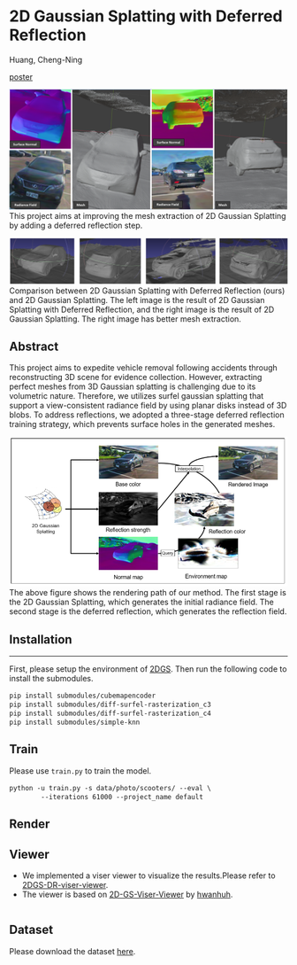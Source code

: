 # 2D Gaussian Splatting with Deferred Reflection
Huang, Cheng-Ning<br>

[poster](./poster.pdf)

![image](./images/teaser.png)
This project aims at improving the mesh extraction of 2D Gaussian Splatting by adding a deferred reflection step.

![image](./images/2DDR_vs_2DGS.png)
Comparison between 2D Gaussian Splatting with Deferred Reflection (ours) and 2D Gaussian Splatting. The left image is the result of 2D Gaussian Splatting with Deferred Reflection, and the right image is the result of 2D Gaussian Splatting. The right image has better mesh extraction.

## Abstract
This project aims to expedite vehicle removal following accidents through reconstructing 3D scene for evidence collection. However, extracting perfect meshes from 3D Gaussian splatting is challenging due to its volumetric nature. Therefore, we utilizes surfel gaussian splatting that support a view-consistent radiance field by using planar disks instead of 3D blobs. To address reflections, we adopted a three-stage deferred reflection training strategy, which prevents surface holes in the generated meshes.

![image](./images/rendering_path.png)
The above figure shows the rendering path of our method. The first stage is the 2D Gaussian Splatting, which generates the initial radiance field. The second stage is the deferred reflection, which generates the reflection field.

## Installation
---
First, please setup the environment of [2DGS](https://github.com/hbb1/2d-gaussian-splatting/tree/main). Then run the following code to install the submodules.

```
pip install submodules/cubemapencoder
pip install submodules/diff-surfel-rasterization_c3
pip install submodules/diff-surfel-rasterization_c4
pip install submodules/simple-knn
```

## Train
Please use `train.py` to train the model.
```
python -u train.py -s data/photo/scooters/ --eval \
        --iterations 61000 --project_name default
```



## Render

## Viewer

- We implemented a viser viewer to visualize the results.Please refer to [2DGS-DR-viser-viewer](https://github.com/HCN1222/2DGS-DR-viser-viewer).
- The viewer is based on [2D-GS-Viser-Viewer](https://github.com/hwanhuh/2D-GS-Viser-Viewer) by [hwanhuh](https://github.com/hwanhuh).

```
```
## Dataset
Please download the dataset [here]().
